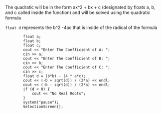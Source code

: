 The quadratic will be in the form ax^2 + bx + c (designated by floats a, b, and c called inside the function) and will be solved using the quadratic formula

`float d` represents the b^2 -4ac that is inside of the radical of the formula

```
        float a;
		float b;
		float c;
		cout << "Enter The Coefficient of A: ";
		cin >> a;
		cout << "Enter The Coefficient of B: ";
		cin >> b;
		cout << "Enter The Coefficient of C: ";
		cin >> c;
		float d = (b*b) - (4 * a*c);
		cout << (-b + sqrt(d)) / (2*a) << endl;
		cout << (-b - sqrt(d)) / (2*a) << endl;
		if (d < 0) {
			cout << "No Real Roots";
		}
		system("pause");
		SelectionScreen();
```